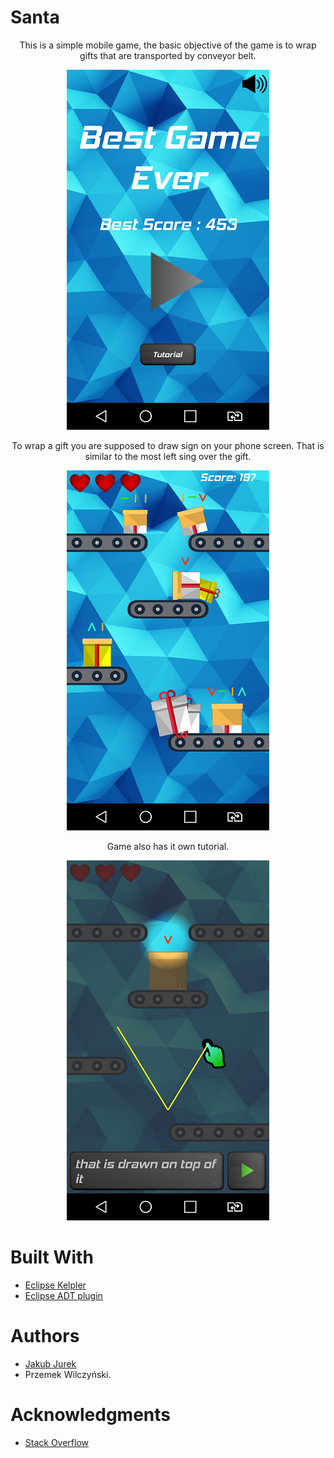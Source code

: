 # Santa
<p align="center">
This is a simple mobile game, the basic objective of the game is to wrap gifts that are transported by conveyor belt.
</p>
<p align="center">
<img src="https://github.com/jurek1029/Santa/blob/jurek1029-description/screenShots/ScreenshotMenu.png" alt="alt text">
</p>
<p align="center">
To wrap a gift you are supposed to draw sign on your phone screen. That is similar to the most left sing over the gift.
</p>
<p align="center">
<img src="https://github.com/jurek1029/Santa/blob/jurek1029-description/screenShots/ScreenshotGame.png" alt="alt text">
</p>
<p align="center">
Game also has it own tutorial.
</p>
<p align="center">
<img src="https://github.com/jurek1029/Santa/blob/jurek1029-description/screenShots/ScreenshotTutorial.png" alt="alt text">
</p>

# Built With
 * [Eclipse Kelpler](https://eclipse.org/kepler/)
 * [Eclipse ADT plugin](https://developer.android.com/studio/tools/sdk/eclipse-adt.html)
# Authors
 * [Jakub Jurek](https://github.com/jurek1029)
 * Przemek Wilczyński.
# Acknowledgments
* [Stack Overflow](https://stackoverflow.com/)

